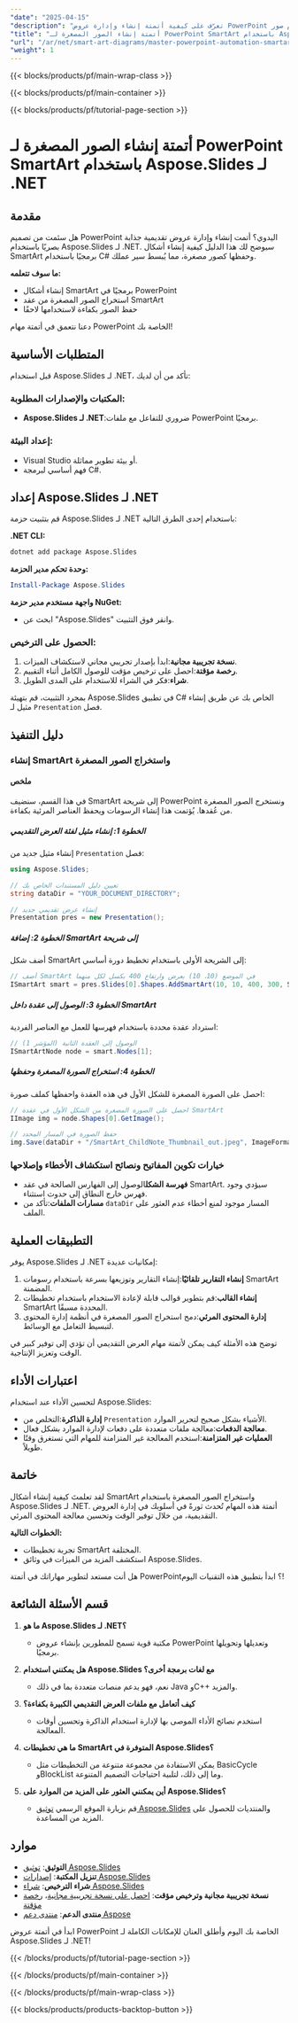 ```yaml
---
"date": "2025-04-15"
"description": "تعرّف على كيفية أتمتة إنشاء وإدارة عروض PowerPoint التقديمية باستخدام صور SmartArt المصغرة مع Aspose.Slides لـ .NET. حسّن كفاءة سير عملك مع دليل C# الخاص بنا."
"title": "أتمتة إنشاء الصور المصغرة لـ PowerPoint SmartArt باستخدام Aspose.Slides لـ .NET"
"url": "/ar/net/smart-art-diagrams/master-powerpoint-automation-smartart-thumbnails-aspose-slides-dotnet/"
"weight": 1
---
```


{{< blocks/products/pf/main-wrap-class >}}

{{< blocks/products/pf/main-container >}}

{{< blocks/products/pf/tutorial-page-section >}}
# أتمتة إنشاء الصور المصغرة لـ PowerPoint SmartArt باستخدام Aspose.Slides لـ .NET

## مقدمة

هل سئمت من تصميم PowerPoint اليدوي؟ أتمت إنشاء وإدارة عروض تقديمية جذابة بصريًا باستخدام Aspose.Slides لـ .NET. سيوضح لك هذا الدليل كيفية إنشاء أشكال SmartArt برمجيًا باستخدام C# وحفظها كصور مصغرة، مما يُبسط سير عملك.

**ما سوف تتعلمه:**
- إنشاء أشكال SmartArt برمجيًا في PowerPoint
- استخراج الصور المصغرة من عقد SmartArt
- حفظ الصور بكفاءة لاستخدامها لاحقًا

دعنا نتعمق في أتمتة مهام PowerPoint الخاصة بك!

## المتطلبات الأساسية

قبل استخدام Aspose.Slides لـ .NET، تأكد من أن لديك:

### المكتبات والإصدارات المطلوبة:
- **Aspose.Slides لـ .NET**:ضروري للتفاعل مع ملفات PowerPoint برمجيًا.

### إعداد البيئة:
- Visual Studio أو بيئة تطوير مماثلة.
- فهم أساسي لبرمجة C#.

## إعداد Aspose.Slides لـ .NET

قم بتثبيت حزمة Aspose.Slides لـ .NET باستخدام إحدى الطرق التالية:

**.NET CLI:**
```bash
dotnet add package Aspose.Slides
```

**وحدة تحكم مدير الحزمة:**
```powershell
Install-Package Aspose.Slides
```

**واجهة مستخدم مدير حزمة NuGet:**
- ابحث عن "Aspose.Slides" وانقر فوق التثبيت.

### الحصول على الترخيص:
1. **نسخة تجريبية مجانية**:ابدأ بإصدار تجريبي مجاني لاستكشاف الميزات.
2. **رخصة مؤقتة**:احصل على ترخيص مؤقت للوصول الكامل أثناء التقييم.
3. **شراء**:فكر في الشراء للاستخدام على المدى الطويل.

بمجرد التثبيت، قم بتهيئة Aspose.Slides في تطبيق C# الخاص بك عن طريق إنشاء مثيل لـ `Presentation` فصل.

## دليل التنفيذ

### إنشاء SmartArt واستخراج الصور المصغرة

#### ملخص
في هذا القسم، سنضيف SmartArt إلى شريحة PowerPoint ونستخرج الصور المصغرة من عُقدها. يُؤتمت هذا إنشاء الرسومات ويحفظ العناصر المرئية بكفاءة.

##### الخطوة 1: إنشاء مثيل لفئة العرض التقديمي
إنشاء مثيل جديد من `Presentation` فصل:

```csharp
using Aspose.Slides;

// تعيين دليل المستندات الخاص بك
string dataDir = "YOUR_DOCUMENT_DIRECTORY";

// إنشاء عرض تقديمي جديد
Presentation pres = new Presentation();
```

##### الخطوة 2: إضافة SmartArt إلى شريحة
أضف شكل SmartArt إلى الشريحة الأولى باستخدام تخطيط دورة أساسي:

```csharp
// أضف SmartArt في الموضع (10، 10) بعرض وارتفاع 400 بكسل لكل منهما
ISmartArt smart = pres.Slides[0].Shapes.AddSmartArt(10, 10, 400, 300, SmartArtLayoutType.BasicCycle);
```

##### الخطوة 3: الوصول إلى عقدة داخل SmartArt
استرداد عقدة محددة باستخدام فهرسها للعمل مع العناصر الفردية:

```csharp
// الوصول إلى العقدة الثانية (المؤشر 1)
ISmartArtNode node = smart.Nodes[1];
```

##### الخطوة 4: استخراج الصورة المصغرة وحفظها
احصل على الصورة المصغرة للشكل الأول في هذه العقدة واحفظها كملف صورة:

```csharp
// احصل على الصورة المصغرة من الشكل الأول في عقدة SmartArt
IImage img = node.Shapes[0].GetImage();

// حفظ الصورة في المسار المحدد
img.Save(dataDir + "/SmartArt_ChildNote_Thumbnail_out.jpeg", ImageFormat.Jpeg);
```

### خيارات تكوين المفاتيح ونصائح استكشاف الأخطاء وإصلاحها

- **فهرسة الشكل**الوصول إلى الفهارس الصالحة في عقد SmartArt. سيؤدي وجود فهرس خارج النطاق إلى حدوث استثناء.
- **مسارات الملفات**:تأكد من `dataDir` المسار موجود لمنع أخطاء عدم العثور على الملف.

## التطبيقات العملية

يوفر Aspose.Slides لـ .NET إمكانيات عديدة:
1. **إنشاء التقارير تلقائيًا**:إنشاء التقارير وتوزيعها بسرعة باستخدام رسومات SmartArt المضمنة.
2. **إنشاء القالب**:قم بتطوير قوالب قابلة لإعادة الاستخدام باستخدام تخطيطات SmartArt المحددة مسبقًا.
3. **إدارة المحتوى المرئي**:دمج استخراج الصور المصغرة في أنظمة إدارة المحتوى لتبسيط التعامل مع الوسائط.

توضح هذه الأمثلة كيف يمكن لأتمتة مهام العرض التقديمي أن تؤدي إلى توفير كبير في الوقت وتعزيز الإنتاجية.

## اعتبارات الأداء

لتحسين الأداء عند استخدام Aspose.Slides:
- **إدارة الذاكرة**:التخلص من `Presentation` الأشياء بشكل صحيح لتحرير الموارد.
- **معالجة الدفعات**:معالجة ملفات متعددة على دفعات لإدارة الموارد بشكل فعال.
- **العمليات غير المتزامنة**:استخدم المعالجة غير المتزامنة للمهام التي تستغرق وقتًا طويلاً.

## خاتمة

لقد تعلمتَ كيفية إنشاء أشكال SmartArt واستخراج الصور المصغرة باستخدام Aspose.Slides لـ .NET. أتمتة هذه المهام تُحدث ثورةً في أسلوبك في إدارة العروض التقديمية، من خلال توفير الوقت وتحسين معالجة المحتوى المرئي.

**الخطوات التالية:**
- تجربة تخطيطات SmartArt المختلفة.
- استكشف المزيد من الميزات في وثائق Aspose.Slides.

هل أنت مستعد لتطوير مهاراتك في أتمتة PowerPoint؟ ابدأ بتطبيق هذه التقنيات اليوم!

## قسم الأسئلة الشائعة

1. **ما هو Aspose.Slides لـ .NET؟**
   - مكتبة قوية تسمح للمطورين بإنشاء عروض PowerPoint وتعديلها وتحويلها برمجيًا.

2. **هل يمكنني استخدام Aspose.Slides مع لغات برمجة أخرى؟**
   - نعم، فهو يدعم منصات متعددة بما في ذلك Java وC++ والمزيد.

3. **كيف أتعامل مع ملفات العرض التقديمي الكبيرة بكفاءة؟**
   - استخدم نصائح الأداء الموصى بها لإدارة استخدام الذاكرة وتحسين أوقات المعالجة.

4. **ما هي تخطيطات SmartArt المتوفرة في Aspose.Slides؟**
   - يمكن الاستفادة من مجموعة متنوعة من التخطيطات مثل BasicCycle وBlockList وما إلى ذلك، لتلبية احتياجات التصميم المتنوعة.

5. **أين يمكنني العثور على المزيد من الموارد على Aspose.Slides؟**
   - قم بزيارة الموقع الرسمي [توثيق Aspose.Slides](https://reference.aspose.com/slides/net/) والمنتديات للحصول على المزيد من المساعدة.

## موارد
- **التوثيق**: [توثيق Aspose.Slides](https://reference.aspose.com/slides/net/)
- **تنزيل المكتبة**: [إصدارات Aspose.Slides](https://releases.aspose.com/slides/net/)
- **شراء الترخيص**: [شراء Aspose.Slides](https://purchase.aspose.com/buy)
- **نسخة تجريبية مجانية وترخيص مؤقت**: [احصل على نسخة تجريبية مجانية](https://releases.aspose.com/slides/net/)، [رخصة مؤقتة](https://purchase.aspose.com/temporary-license/)
- **منتدى الدعم**: [منتدى دعم Aspose](https://forum.aspose.com/c/slides/11)

ابدأ في أتمتة عروض PowerPoint الخاصة بك اليوم وأطلق العنان للإمكانات الكاملة لـ Aspose.Slides لـ .NET!

{{< /blocks/products/pf/tutorial-page-section >}}

{{< /blocks/products/pf/main-container >}}

{{< /blocks/products/pf/main-wrap-class >}}

{{< blocks/products/products-backtop-button >}}
